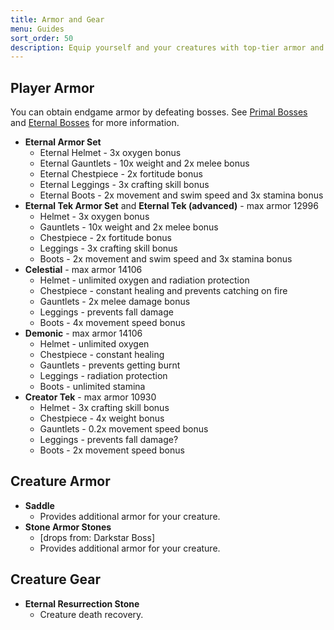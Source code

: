 ```yaml
---
title: Armor and Gear
menu: Guides
sort_order: 50
description: Equip yourself and your creatures with top-tier armor and gear.
---
```


## Player Armor

You can obtain endgame armor by defeating bosses.  See [Primal Bosses](../primal-bosses) and [Eternal Bosses](../eternal-bosses) for more information.

- **Eternal Armor Set**
  - Eternal Helmet - 3x oxygen bonus
  - Eternal Gauntlets - 10x weight and 2x melee bonus
  - Eternal Chestpiece - 2x fortitude bonus
  - Eternal Leggings - 3x crafting skill bonus
  - Eternal Boots - 2x movement and swim speed and 3x stamina bonus
- **Eternal Tek Armor Set** and **Eternal Tek (advanced)** - max armor 12996
  - Helmet - 3x oxygen bonus
  - Gauntlets - 10x weight and 2x melee bonus
  - Chestpiece - 2x fortitude bonus
  - Leggings - 3x crafting skill bonus
  - Boots - 2x movement and swim speed and 3x stamina bonus
- **Celestial** - max armor 14106
  - Helmet - unlimited oxygen and radiation protection
  - Chestpiece - constant healing and prevents catching on fire
  - Gauntlets - 2x melee damage bonus
  - Leggings - prevents fall damage
  - Boots - 4x movement speed bonus
- **Demonic** - max armor 14106
  - Helmet - unlimited oxygen
  - Chestpiece - constant healing
  - Gauntlets - prevents getting burnt
  - Leggings - radiation protection
  - Boots - unlimited stamina
- **Creator Tek** - max armor 10930
  - Helmet - 3x crafting skill bonus
  - Chestpiece - 4x weight bonus
  - Gauntlets - 0.2x movement speed bonus
  - Leggings - prevents fall damage?
  - Boots - 2x movement speed bonus


## Creature Armor

- **Saddle**
  - Provides additional armor for your creature.
- **Stone Armor Stones**
  - \[drops from: Darkstar Boss\]
  - Provides additional armor for your creature.

## Creature Gear

- **Eternal Resurrection Stone**
  - Creature death recovery.